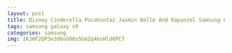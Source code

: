 ```yaml
---
layout: post
title: Disney Cinderella Pocahontaz Jasmin Belle And Rapunzel Samsung Galaxy S9 Case
tags: samsung galaxy s9
categories: samsung
img: 1KJHF2QP3e3d6nG08s5GmZq4bsHld6PCf
---
```

